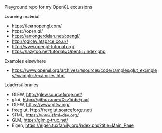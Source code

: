 Playground repo for my OpenGL excursions

Learning material

 * https://learnopengl.com/
 * https://open.gl/
 * https://antongerdelan.net/opengl/
 * http://ogldev.atspace.co.uk/
 * http://www.opengl-tutorial.org/
 * https://lazyfoo.net/tutorials/OpenGL/index.php

Examples elsewhere

 * https://www.opengl.org/archives/resources/code/samples/glut_examples/examples/examples.html

Loaders/libraries

 * GLEW, http://glew.sourceforge.net/
 * glad, https://github.com/Dav1dde/glad
 * GLFW, https://www.glfw.org/
 * freeglut, http://freeglut.sourceforge.net/
 * SFML, https://www.sfml-dev.org/
 * GLM, https://glm.g-truc.net/
 * Eigen, https://eigen.tuxfamily.org/index.php?title=Main_Page
